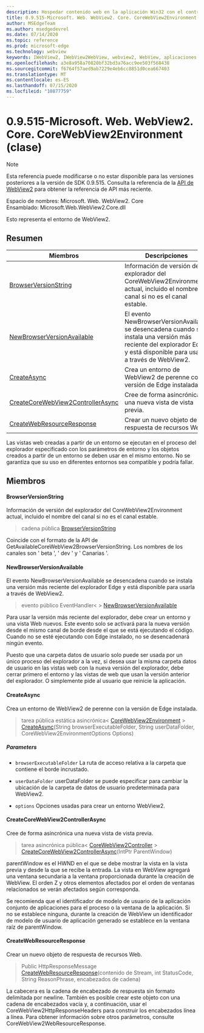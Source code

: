 ```yaml
---
description: Hospedar contenido web en la aplicación Win32 con el control Microsoft Edge WebView2
title: 0.9.515-Microsoft. Web. WebView2. Core. CoreWebView2Environment
author: MSEdgeTeam
ms.author: msedgedevrel
ms.date: 07/14/2020
ms.topic: reference
ms.prod: microsoft-edge
ms.technology: webview
keywords: IWebView2, IWebView2WebView, webview2, WebView, aplicaciones Win32, Win32, Edge, ICoreWebView2, ICoreWebView2Controller, control de explorador, HTML Edge
ms.openlocfilehash: a3e8a958a70820bf32bd3a76acc9ee503f568438
ms.sourcegitcommit: f6764f57aed9ab7229e4eb6cc8851d0cea667403
ms.translationtype: MT
ms.contentlocale: es-ES
ms.lasthandoff: 07/15/2020
ms.locfileid: "10877759"
---
```

# 0.9.515-Microsoft. Web. WebView2. Core. CoreWebView2Environment (clase) 

> [!NOTE]
> Esta referencia puede modificarse o no estar disponible para las versiones posteriores a la versión de SDK 0.9.515. Consulta la referencia de la [API de WebView2](../../../webview2-api-reference.md) para obtener la referencia de API más reciente.

Espacio de nombres: Microsoft. Web. WebView2. Core \
Ensamblado: Microsoft.Web.WebView2.Core.dll

Esto representa el entorno de WebView2.

## Resumen

 Miembros                        | Descripciones
--------------------------------|---------------------------------------------
[BrowserVersionString](#browserversionstring) | Información de versión del explorador del CoreWebView2Environment actual, incluido el nombre del canal si no es el canal estable.
[NewBrowserVersionAvailable](#newbrowserversionavailable) | El evento NewBrowserVersionAvailable se desencadena cuando se instala una versión más reciente del explorador Edge y está disponible para usarla a través de WebView2.
[CreateAsync](#createasync) | Crea un entorno de WebView2 de perenne con la versión de Edge instalada.
[CreateCoreWebView2ControllerAsync](#createcorewebview2controllerasync) | Cree de forma asincrónica una nueva vista de vista previa.
[CreateWebResourceResponse](#createwebresourceresponse) | Crear un nuevo objeto de respuesta de recursos Web.

Las vistas web creadas a partir de un entorno se ejecutan en el proceso del explorador especificado con los parámetros de entorno y los objetos creados a partir de un entorno se deben usar en el mismo entorno. No se garantiza que su uso en diferentes entornos sea compatible y podría fallar.

## Miembros

#### BrowserVersionString 

Información de versión del explorador del CoreWebView2Environment actual, incluido el nombre del canal si no es el canal estable.

> cadena pública [BrowserVersionString](#browserversionstring)

Coincide con el formato de la API de GetAvailableCoreWebView2BrowserVersionString. Los nombres de los canales son ' beta ', ' dev ' y ' Canarias '.

#### NewBrowserVersionAvailable 

El evento NewBrowserVersionAvailable se desencadena cuando se instala una versión más reciente del explorador Edge y está disponible para usarla a través de WebView2.

> evento público EventHandler< > [NewBrowserVersionAvailable](#newbrowserversionavailable)

Para usar la versión más reciente del explorador, debe crear un entorno y una vista Web nuevos. Este evento solo se activará para la nueva versión desde el mismo canal de borde desde el que se está ejecutando el código. Cuando no se esté ejecutando con Edge instalado, no se desencadenará ningún evento.

Puesto que una carpeta datos de usuario solo puede ser usada por un único proceso del explorador a la vez, si desea usar la misma carpeta datos de usuario en las vistas web con la nueva versión del explorador, debe cerrar primero el entorno y las vistas de web que usan la versión anterior del explorador. O simplemente pide al usuario que reinicie la aplicación.

#### CreateAsync 

Crea un entorno de WebView2 de perenne con la versión de Edge instalada.

> tarea pública estática asincrónica< [CoreWebView2Environment](microsoft-web-webview2-core-corewebview2environment.md)  >  [CreateAsync](#createasync)(String browserExecutableFolder, String userDataFolder, CoreWebView2EnvironmentOptions Options)

##### Parameters
* `browserExecutableFolder` La ruta de acceso relativa a la carpeta que contiene el borde incrustado. 

* `userDataFolder` userDataFolder se puede especificar para cambiar la ubicación de la carpeta de datos de usuario predeterminada para WebView2. 

* `options` Opciones usadas para crear un entorno WebView2.

#### CreateCoreWebView2ControllerAsync 

Cree de forma asincrónica una nueva vista de vista previa.

> tarea asincrónica pública< [CoreWebView2Controller](microsoft-web-webview2-core-corewebview2controller.md)  >  [CreateCoreWebView2ControllerAsync](#createcorewebview2controllerasync)(IntPtr ParentWindow)

parentWindow es el HWND en el que se debe mostrar la vista en la vista previa y desde la que se recibe la entrada. La vista en WebView agregará una ventana secundaria a la ventana proporcionada durante la creación de WebView. El orden Z y otros elementos afectados por el orden de ventanas relacionados se verán afectados según corresponda.

Se recomienda que el identificador de modelo de usuario de la aplicación conjunto de aplicaciones para el proceso o la ventana de la aplicación. Si no se establece ninguna, durante la creación de WebView un identificador de modelo de usuario de aplicación generado se establece en la ventana raíz de parentWindow.

#### CreateWebResourceResponse 

Crear un nuevo objeto de respuesta de recursos Web.

> Public HttpResponseMessage [CreateWebResourceResponse](#createwebresourceresponse)(contenido de Stream, int StatusCode, String ReasonPhrase, encabezados de cadena)

La cabecera es la cadena de encabezado de respuesta sin formato delimitada por newline. También es posible crear este objeto con una cadena de encabezados vacía y, a continuación, usar el CoreWebView2HttpResponseHeaders para construir los encabezados línea a línea. Para obtener información sobre otros parámetros, consulte CoreWebView2WebResourceResponse.

